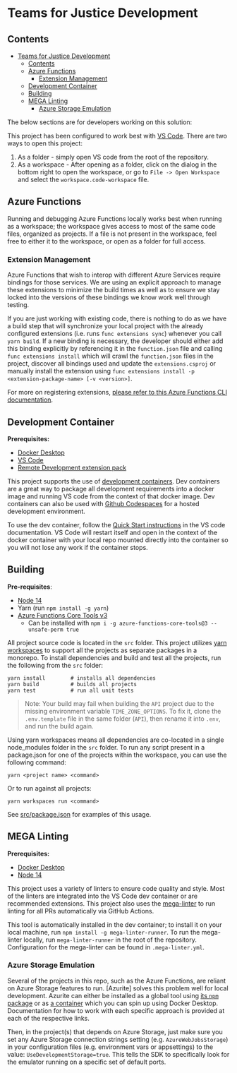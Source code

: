 # Teams for Justice Development

## Contents

- [Teams for Justice Development](#teams-for-justice-development)
  - [Contents](#contents)
  - [Azure Functions](#azure-functions)
    - [Extension Management](#extension-management)
  - [Development Container](#development-container)
  - [Building](#building)
  - [MEGA Linting](#mega-linting)
    - [Azure Storage Emulation](#azure-storage-emulation)

The below sections are for developers working on this solution:

This project has been configured to work best with [VS Code](https://code.visualstudio.com/). There are two ways to open
this project:

1. As a folder - simply open VS code from the root of the repository.
2. As a workspace - After opening as a folder, click on the dialog in the bottom right to open the workspace, or go to
   `File -> Open Workspace` and select the `workspace.code-workspace` file.

## Azure Functions

Running and debugging Azure Functions locally works best when running as a workspace; the workspace gives access to most
of the same code files, organized as projects. If a file is not present in the workspace, feel free to either it to the
workspace, or open as a folder for full access.

### Extension Management

Azure Functions that wish to interop with different Azure Services require bindings for those services. We are using an
explicit approach to manage these extensions to minimize the build times as well as to ensure we stay locked into the
versions of these bindings we know work well through testing.

If you are just working with existing code, there is nothing to do as we have a build step that will synchronize your
local project with the already configured extensions (i.e. runs `func extensions sync`) whenever you call `yarn build`.
If a new binding is necessary, the developer should either add this binding explicitly by referencing it in the
`function.json` file and calling `func extensions install` which will crawl the `function.json` files in the project,
discover all bindings used and update the `extensions.csproj` or manually install the extension using
`func extensions install -p <extension-package-name> [-v <version>]`.

For more on registering extensions, [please refer to this Azure Functions CLI documentation](https://docs.microsoft.com/en-us/azure/azure-functions/functions-run-local?tabs=windows%2Ccsharp%2Cbash#register-extensions).

## Development Container

**Prerequisites:**

- [Docker Desktop](https://www.docker.com/products/docker-desktop)
- [VS Code](https://code.visualstudio.com/)
- [Remote Development extension pack](https://marketplace.visualstudio.com/items?itemName=ms-vscode-remote.vscode-remote-extensionpack)

This project supports the use of [development containers](https://code.visualstudio.com/docs/remote/containers). Dev
containers are a great way to package all development requirements into a docker image and running VS code from the
context of that docker image. Dev containers can also be used with [Github
Codespaces](https://code.visualstudio.com/docs/remote/codespaces) for a hosted development environment.

To use the dev container, follow the [Quick Start
instructions](https://code.visualstudio.com/docs/remote/containers#_quick-start-open-an-existing-folder-in-a-container)
in the VS code documentation. VS Code will restart itself and open in the context of the docker container with your
local repo mounted directly into the container so you will not lose any work if the container stops.

## Building

**Pre-requisites**:

- [Node 14](https://nodejs.org/en/download/)
- Yarn (run `npm install -g yarn`)
- [Azure Functions Core Tools v3](https://docs.microsoft.com/en-us/azure/azure-functions/functions-run-local?tabs=linux%2Ccsharp%2Cbash)
  - Can be installed with `npm i -g azure-functions-core-tools@3 --unsafe-perm true`

All project source code is located in the `src` folder. This project utilizes [yarn
workspaces](https://yarnpkg.com/features/workspaces) to support all the projects as separate packages in a monorepo. To
install dependencies and build and test all the projects, run the following from the `src` folder:

```shell
yarn install        # installs all dependencies
yarn build          # builds all projects
yarn test           # run all unit tests
```

> Note: Your build may fail when building the `API` project due to the missing
> environment variable `TIME_ZONE_OPTIONS`. To fix it, clone the `.env.template`
> file in the same folder (`API`), then rename it into `.env`, and run the build
> again.

Using yarn workspaces means all dependencies are co-located in a single node_modules folder in the `src` folder. To run
any script present in a package.json for one of the projects within the workspace, you can use the following command:

```shell
yarn <project name> <command>
```

Or to run against all projects:

```shell
yarn workspaces run <command>
```

See [src/package.json](../src/package.json) for examples of this usage.

## MEGA Linting

**Prerequisites:**

- [Docker Desktop](https://www.docker.com/products/docker-desktop)
- [Node 14](https://nodejs.org/en/download/)

This project uses a variety of linters to ensure code quality and style. Most of the linters are integrated into the VS
Code dev container or are recommended extensions. This project also uses the
[mega-linter](https://github.com/nvuillam/mega-linter/) to run linting for all PRs automatically via GitHub Actions.

This tool is automatically installed in the dev container; to install it on your local machine, run
`npm install -g mega-linter-runner`. To run the mega-linter locally, run `mega-linter-runner` in the root of the
repository. Configuration for the mega-linter can be found in `.mega-linter.yml`.

### Azure Storage Emulation

Several of the projects in this repo, such as the Azure Functions, are reliant on Azure Storage features to run.
[Azurite] solves this problem well for local development. Azurite can either be installed as a global tool using
[its `npm` package](https://www.npmjs.com/package/azurite) or as
[a container](https://hub.docker.com/_/microsoft-azure-storage-azurite) which you can spin up using Docker Desktop.
Documentation for how to work with each specific approach is provided at each of the respective links.

Then, in the project(s) that depends on Azure Storage, just make sure you set any Azure Storage connection strings
setting (e.g. `AzureWebJobsStorage`) in your configuration files (e.g. environment vars or appsettings) to the value:
`UseDevelopmentStorage=true`. This tells the SDK to specifically look for the emulator running on a specific set of
default ports.
